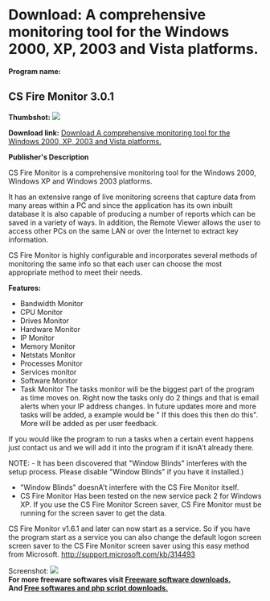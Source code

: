 # Download: A comprehensive monitoring tool for the Windows 2000, XP, 2003 and Vista platforms.

**Program name:**

## CS Fire Monitor 3.0.1

  
**Thumbshot:** ![](http://www.freewarefiles.com/screenshot/csfiremonitor3_md.gif)   
  
**Download link:** [Download A comprehensive monitoring tool for the Windows 2000, XP, 2003 and Vista platforms.](http://freesoftwares.boysofts.com/CS-Fire-Monitor_program_19552.html)  
  


**Publisher's Description**  
  


CS Fire Monitor is a comprehensive monitoring tool for the Windows 2000, Windows XP and Windows 2003 platforms. 

It has an extensive range of live monitoring screens that capture data from many areas within a PC and since the application has its own inbuilt database it is also capable of producing a number of reports which can be saved in a variety of ways. In addition, the Remote Viewer allows the user to access other PCs on the same LAN or over the Internet to extract key information.

CS Fire Monitor is highly configurable and incorporates several methods of monitoring the same info so that each user can choose the most appropriate method to meet their needs.

**Features:**

  * Bandwidth Monitor 
  * CPU Monitor 
  * Drives Monitor 
  * Hardware Monitor 
  * IP Monitor 
  * Memory Monitor 
  * Netstats Monitor 
  * Processes Monitor 
  * Services monitor 
  * Software Monitor 
  * Task Monitor 
The tasks monitor will be the biggest part of the program as time moves on. Right now the tasks only do 2 things and that is email alerts when your IP address changes. In future updates more and more tasks will be added, a example would be " If this does this then do this". More will be added as per user feedback. 

If you would like the program to run a tasks when a certain event happens just contact us and we will add it into the program if it isnA't already there. 

NOTE: - It has been discovered that "Window Blinds" interferes with the setup process. Please disable "Window Blinds" if you have it installed.) 

  * "Window Blinds" doesnA't interfere with the CS Fire Monitor itself. 
  * CS Fire Monitor Has been tested on the new service pack 2 for Windows XP. 
If you use the CS Fire Monitor Screen saver, CS Fire Monitor must be running for the screen saver to get the data. 

CS Fire Monitor v1.6.1 and later can now start as a service. So if you have the program start as a service you can also change the default logon screen screen saver to the CS Fire Monitor screen saver using this easy method from Microsoft. http://support.microsoft.com/kb/314493

  
  
Screenshot: ![](http://www.freewarefiles.com/screenshot/csfiremonitor3.gif)   
**For more freeware softwares visit [Freeware software downloads.](http://freesoftwares.boysofts.com/)**   
**And [Free softwares and php script downloads.](http://www.boysofts.com/)**
